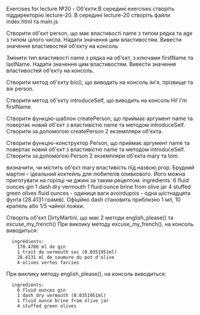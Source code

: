 Exercises for lecture №20 - Об'єкти
В середині exercises створіть піддиректорію lecture-20. В середині lecture-20 створіть файли index.html та main.js

<!DOCTYPE html>
<html lang="en">
<head>
    <meta charset="UTF-8">
    <meta name="viewport" content="width=device-width, initial-scale=1.0">
    <title>Document</title>
	 <link rel="shortcut icon" href="/favicon.ico" type="image/x-icon">

</head>
<body>
    <script src="main.js"></script>
</body>
</html>
Створити об'єкт person, що має властивості name з типом рядка та age з типом цілого числа. Надати значення цим властивостям. Вивести значення властивостей об'єкту на консоль

Змінити тип властивості name з рядка на об'єкт, з ключами firstName та lastName. Надати значення цим властивостям. Вивести значення властивостей об'єкту на консоль.

Створити метод об'єкту bio(), що виводить на консоль ім'я, прізвище та вік person.

Створити метод об'єкту introduceSelf, що виводить на консоль Hi! I'm firstName.

Створити функцію-шаблон createPerson, що приймає аргумент name та повертає новий об'єкт з властивістю name та методом introduceSelf. Створити за допомогою createPerson 2 екземпляри об'єкта.

Створити функцію-конструктор Person, що приймає аргумент name та повертає новий об'єкт з властивістю name та методом introduceSelf. Створити за допомогою Person 2 екземпляри об'єкта mary та tom.

визначити, чи містить об'єкт mary властивість під назвою prop.
Брудний мартіні – ідеальний коктейль для любителів оливкового. Його можна приготувати на горілці чи джині за таким рецептом.
    ingredients:
        6 fluid ounces gin
        1 dash dry vermouth
        1 fluid ounce brine from olive jar
        4 stuffed green olives
fluid ounces - одиниця ваги avoirdupois - одна шістнадцята фунта (28.4131 грамів). Офіційно dash становить приблизно 1 мл, 10 крапель або 1/5 чайної ложки.

Створіть об'єкт DirtyMartini, що має 2 методи english_please() та excuse_my_french() При виклику методу excuse_my_french(), на консоль виводиться:

      ingrédients:  
        170.4786 ml de gin
        1 trait de vermouth sec (0.0351951ml) 
        28.4131 ml de saumure du pot d'olive
        4 olives vertes farcies

При виклику методу english_please(), на консоль виводиться:

      ingredients:
        6 fluid ounces gin
        1 dash dry vermouth (0.0351951ml) 
        1 fluid ounce brine from olive jar
        4 stuffed green olives
